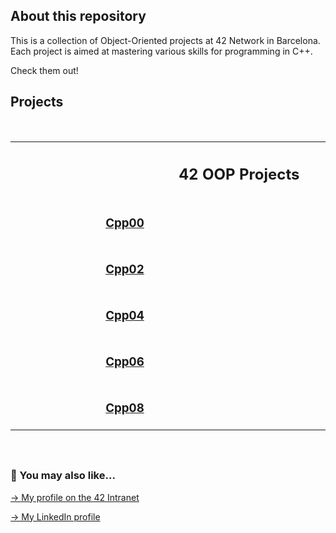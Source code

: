 ## About this repository

This is a collection of Object-Oriented projects at 42 Network in Barcelona. Each project is aimed at mastering various skills for programming in C++.

Check them out!

<!-- ## Projects
<br>
<div align="center">
  <table style="width:80%; font-size: 20px;">
    <tr>
      <th colspan="2">42 OOP Projects</th>
    </tr>
    <tr>
     <td colspan="2" align="center"><a href="https://github.com/mgimon/42repo_oop/tree/master/cpp00">Cpp00</a></td>
    </tr>
    <tr>
     <td colspan="2" align="center"><a href="https://github.com/mgimon/42repo_oop/tree/master/cpp01">Cpp01</a></td>
    </tr>
    <tr>
     <td colspan="2" align="center"><a href="https://github.com/mgimon/42repo_oop/tree/master/cpp02">Cpp02</a></td>
    </tr>
    <tr>
     <td colspan="2" align="center"><a href="https://github.com/mgimon/42repo_oop/tree/master/cpp03">Cpp03</a></td>
    </tr>
    <tr>
     <td colspan="2" align="center"><a href="https://github.com/mgimon/42repo_oop/tree/master/cpp04">Cpp04</a></td>
    </tr>
    <tr>
     <td colspan="2" align="center"><a href="https://github.com/mgimon/42repo_oop/tree/master/cpp05">Cpp05</a></td>
    </tr>
    <tr>
     <td colspan="2" align="center"><a href="https://github.com/mgimon/42repo_oop/tree/master/cpp06">Cpp06</a></td>
    </tr>
    <tr>
     <td colspan="2" align="center"><a href="https://github.com/mgimon/42repo_oop/tree/master/cpp07">Cpp07</a></td>
    </tr>
    <tr>
     <td colspan="2" align="center"><a href="https://github.com/mgimon/42repo_oop/tree/master/cpp08">Cpp08</a></td>
    </tr>
    <tr>
     <td colspan="2" align="center"><a href="https://github.com/mgimon/42repo_oop/tree/master/cpp09">Cpp09</a></td>
    </tr>
    
  </table>
</div>
<br> -->
<!--<td colspan="2" align="center"><a href="https://github.com/mgimon/42repo/tree/master/fractol">Fractol</a></td> -->

## Projects
<br>
<div align="center">
  <table style="border-collapse: collapse; max-width: 100%;">
    <tr>
      <th colspan="2"><h2>42 OOP Projects</h2></th>
    </tr>
    <tr>
      <td align="center" style="min-width: 350px;"><h3><a href="https://github.com/mgimon/42repo_oop/tree/master/cpp00">Cpp00</a></h3></td>
      <td align="center" style="min-width: 350px;"><h3><a href="https://github.com/mgimon/42repo_oop/tree/master/cpp01">Cpp01</a></h3></td>
    </tr>
    <tr>
      <td align="center" style="min-width: 350px;"><h3><a href="https://github.com/mgimon/42repo_oop/tree/master/cpp02">Cpp02</a></h3></td>
      <td align="center" style="min-width: 350px;"><h3><a href="https://github.com/mgimon/42repo_oop/tree/master/cpp03">Cpp03</a></h3></td>
    </tr>
    <tr>
      <td align="center" style="min-width: 350px;"><h3><a href="https://github.com/mgimon/42repo_oop/tree/master/cpp04">Cpp04</a></h3></td>
      <td align="center" style="min-width: 350px;"><h3><a href="https://github.com/mgimon/42repo_oop/tree/master/cpp05">Cpp05</a></h3></td>
    </tr>
    <tr>
      <td align="center" style="min-width: 350px;"><h3><a href="https://github.com/mgimon/42repo_oop/tree/master/cpp06">Cpp06</a></h3></td>
      <td align="center" style="min-width: 350px;"><h3><a href="https://github.com/mgimon/42repo_oop/tree/master/cpp07">Cpp07</a></h3></td>
    </tr>
    <tr>
      <td align="center" style="min-width: 350px;"><h3><a href="https://github.com/mgimon/42repo_oop/tree/master/cpp08">Cpp08</a></h3></td>
      <td align="center" style="min-width: 350px;"><h3><a href="https://github.com/mgimon/42repo_oop/tree/master/cpp09">Cpp09</a></h3></td>
    </tr>
  </table>
</div>
<br>









##

### 🔄 You may also like...
[-> My profile on the 42 Intranet](https://profile.intra.42.fr/users/mgimon-c)

[-> My LinkedIn profile](https://www.linkedin.com/in/mgimon-c/)
